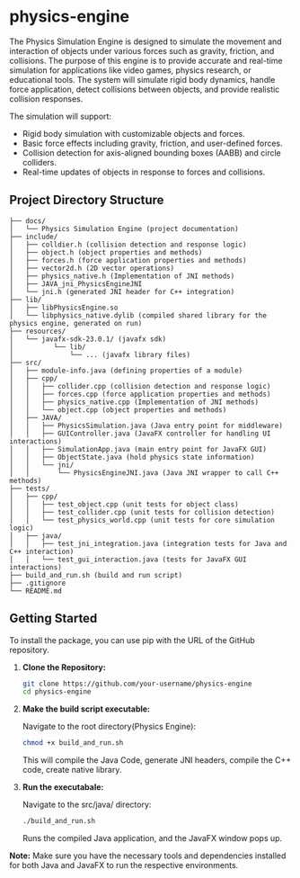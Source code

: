 # physics-engine
The Physics Simulation Engine is designed to simulate the movement and interaction of objects under various forces such as gravity, friction, and collisions.
The purpose of this engine is to provide accurate and real-time simulation for applications like video games, physics research, or educational tools. 
The system will simulate rigid body dynamics, handle force application, detect collisions between objects, and provide realistic collision responses. 

The simulation will support: 
- Rigid body simulation with customizable objects and forces. 
- Basic force effects including gravity, friction, and user-defined forces. 
- Collision detection for axis-aligned bounding boxes (AABB) and circle colliders. 
- Real-time updates of objects in response to forces and collisions. 

## Project Directory Structure
```
├── docs/
│   └── Physics Simulation Engine (project documentation)
├── include/
│   ├── colldier.h (collision detection and response logic)
│   ├── object.h (object properties and methods)
│   ├── forces.h (force application properties and methods)
│   ├── vector2d.h (2D vector operations)
│   ├── physics_native.h (Implementation of JNI methods)
│   ├── JAVA_jni_PhysicsEngineJNI
│   └── jni.h (generated JNI header for C++ integration)
├── lib/
│   ├── libPhysicsEngine.so
│   └── libphysics_native.dylib (compiled shared library for the physics engine, generated on run)
├── resources/
│   └── javafx-sdk-23.0.1/ (javafx sdk)
│          └── lib/
│              └── ... (javafx library files)
├── src/
│   ├── module-info.java (defining properties of a module)
│   ├── cpp/
│   │   ├── collider.cpp (collision detection and response logic)
│   │   ├── forces.cpp (force application properties and methods)
│   │   ├── physics_native.cpp (Implementation of JNI methods)
│   │   └── object.cpp (object properties and methods)
│   ├── JAVA/
│   │   ├── PhysicsSimulation.java (Java entry point for middleware)
│   │   ├── GUIController.java (JavaFX controller for handling UI interactions)
│   │   ├── SimulationApp.java (main entry point for JavaFX GUI)
│   │   ├── ObjectState.java (hold physics state information)
│   │   └── jni/
│   │       └── PhysicsEngineJNI.java (Java JNI wrapper to call C++ methods)
├── tests/
│   ├── cpp/
│   │   ├── test_object.cpp (unit tests for object class)
│   │   ├── test_collider.cpp (unit tests for collision detection)
│   │   └── test_physics_world.cpp (unit tests for core simulation logic)
│   ├── java/
│   │   ├── test_jni_integration.java (integration tests for Java and C++ interaction)
│   │   └── test_gui_interaction.java (tests for JavaFX GUI interactions)
├── build_and_run.sh (build and run script)
├── .gitignore
└── README.md
```

## Getting Started

To install the package, you can use pip with the URL of the GitHub repository.

1. **Clone the Repository:**
   ```bash
   git clone https://github.com/your-username/physics-engine
   cd physics-engine
   ```
   
2. **Make the build script executable:**
   
   Navigate to the root directory(Physics Engine):
   ```bash
   chmod +x build_and_run.sh
   ```
   
   This will compile the Java Code, generate JNI headers, compile the C++ code, create native library.
   
3. **Run the executabale:**
   
   Navigate to the src/java/ directory:
   ```bash
   ./build_and_run.sh
   ```

   Runs the compiled Java application, and the JavaFX window pops up.
   
**Note:**
   Make sure you have the necessary tools and dependencies installed for both Java and JavaFX to run the respective environments.
